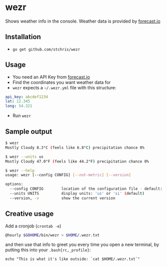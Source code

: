# wezr
Shows weather info in the console. Weather data is provided by [forecast.io](https://forecast.io)

## Installation

* `go get github.com/stchris/wezr`


## Usage

* You need an API Key from [forecast.io](https://developer.forecast.io/)
* Find the coordinates you want weather data for
* `wezr` expects a `~/.wezr.yml` file with this structure:

```yaml
api_key: abcdef1234
lat: 12.345
long: 54.321
```
  
* Run `wezr`

## Sample output

```bash
$ wezr
Mostly Cloudy 8.3°C (feels like 6.8°C) precipitation chance 0%

$ wezr --units us
Mostly Cloudy 47.0°F (feels like 44.2°F) precipitation chance 0%

$ wezr --help
usage: wezr [--config CONFIG] [--not-metric] [--version] 

options:
  --config CONFIG        location of the configuration file - default: ~/.wezr.yml
  --units UNITS          display units: 'us' or 'si' (default)
  --version, -v          show the current version
```

## Creative usage

Add a cronjob (`crontab -e`) 

```bash
@hourly $GOHOME/bin/wezr > $HOME/.wezr.txt
```

and then use that info to greet you every time you open a new terminal, by putting this into your `.bash{rc,_profile}`:

```
echo "This is what it's like outside: `cat $HOME/.wezr.txt`"
```
